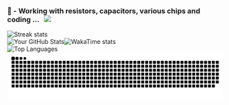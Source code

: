 <!--
**diverger/diverger** is a ✨ _special_ ✨ repository because its `README.md` (this file) appears on your GitHub profile.

Here are some ideas to get you started:

- 🔭 I’m currently working on ...
- 🌱 I’m currently learning ...
- 👯 I’m looking to collaborate on ...
- 🤔 I’m looking for help with ...
- 💬 Ask me about ...
- 📫 How to reach me: ...
- 😄 Pronouns: ...
- ⚡ Fun fact: ...
-->
### 🌱 - Working with resistors, capacitors, various chips and coding ... &nbsp;&nbsp;![](https://komarev.com/ghpvc/?username=diverger&color=red&label=👁️)

<div style="display: flex; flex-direction: row; justify-content:left; width: 100%;">
    <picture>
        <source media="(prefers-color-scheme: dark)" srcset="https://github-readme-streak-stats-private-beryl.vercel.app/api?user=diverger&theme=transparent&hide_border=true&short_numbers=false&card_width=640&card_height=140&fire=EB5454&ring=FFFFFF&sideNums=FFFFFF&sideLabels=FFFFFF&dates=BCBCBC&excludeDaysLabel=BCBCBC&currStreakNum=FFFFAF&currStreakLabel=FFFFAF" style="margin: 0;" />
        <source media="(prefers-color-scheme: light)" srcset="https://github-readme-streak-stats-private-beryl.vercel.app/api?user=diverger&theme=transparent&hide_border=true&short_numbers=false&card_width=640&card_height=140&fire=000000&ring=000000&sideNums=000000&sideLabels=000000&dates=000000&excludeDaysLabel=000000&currStreakNum=F05237&currStreakLabel=F05237" style="margin: 0;" />
        <img height="auto" src="https://github-readme-streak-stats-private-beryl.vercel.app/api?user=diverger&theme=transparent&hide_border=true&short_numbers=false&card_width=640&card_height=140&fire=EB5454" alt="Streak stats" style="margin: 0;"/>
    </picture>
</div>

<!--
[![GitHub Streak](https://github-readme-streak-stats-private-beryl.vercel.app/app?user=diverger&hide_border=true&short_numbers=true&card_width=640&card_height=140&fire=EB5454)](https://git.io/streak-stats)
-->

<div style="display: flex; flex-direction: row; justify-content:left; width: 100%;">
    <picture class="stats-picture">
        <source media="(prefers-color-scheme: dark)" srcset="https://github-readme-stats-private-navy.vercel.app/api?username=diverger&show_icons=true&hide=''&theme=transparent&hide_border=true&include_all_commits=false&count_private=true&card_width=320" style="margin: 0;" />
        <source media="(prefers-color-scheme: light)" srcset="https://github-readme-stats-private-navy.vercel.app/api?username=diverger&show_icons=true&hide=''&theme=transparent&hide_border=true&include_all_commits=false&count_private=true&card_width=320" style="margin: 0;" />
        <img height="140" src="https://github-readme-stats-private-navy.vercel.app/api?username=diverger&show_icons=true&hide=''&theme=transparent&hide_border=true&include_all_commits=false&count_private=true&card_width=320" alt="Your GitHub Stats" style="margin: 0;" />
    </picture>
    <picture class="stats-picture">
        <source media="(prefers-color-scheme: dark)" srcset="https://github-readme-stats-private-navy.vercel.app/api/wakatime?username=diverger&langs_count=10&display_format=percent&layout=compact&theme=transparent&hide_border=true" style="margin: 0;" />
        <source media="(prefers-color-scheme: light)" srcset="https://github-readme-stats-private-navy.vercel.app/api/wakatime?username=diverger&langs_count=10&display_format=percent&layout=compact&theme=transparent&hide_border=true" style="margin: 0;" />
        <img height="140" src="https://github-readme-stats-private-navy.vercel.app/api/wakatime?username=diverger&langs_count=10&display_format=percent&layout=compact&hide_border=true" alt="WakaTime stats" style="margin: 0;" />
    </picture>
</div>

<div style="display: flex; flex-direction: row; justify-content:left; width: 100%;">
    <picture>
        <source media="(prefers-color-scheme: dark)" srcset="https://github-readme-stats-private-navy.vercel.app/api/top-langs/?username=diverger&hide_title=false&layout=compact&theme=transparent&hide_border=true&langs_count=10&size_weight=0.2&count_weight=0.8&hide_progress=false&card_width=640&random=3" style="margin: 0;" />
        <source media="(prefers-color-scheme: light)" srcset="https://github-readme-stats-private-navy.vercel.app/api/top-langs/?username=diverger&hide_title=false&layout=compact&theme=transparent&hide_border=true&langs_count=10&size_weight=0.2&count_weight=0.8&hide_progress=false&card_width=640&random=3" style="margin: 0;" />
        <img height="140" src="https://github-readme-stats-private-navy.vercel.app/api/top-langs/?username=diverger&hide_title=true&layout=compact&theme=transparent&hide_border=true&langs_count=10&size_weight=0.2&count_weight=0.8&hide_progress=false&card_width=640&random=3" alt="Top Languages" style="margin: 0;" />
    </picture>
</div>

<picture>
  <source
    media="(prefers-color-scheme: dark)"
    srcset="https://raw.githubusercontent.com/platane/snk/output/github-contribution-grid-snake-dark.svg"
  />
  <source
    media="(prefers-color-scheme: light)"
    srcset="https://raw.githubusercontent.com/platane/snk/output/github-contribution-grid-snake.svg"
  />
  <img
    alt="github contribution grid snake animation"
    src="https://raw.githubusercontent.com/platane/snk/output/github-contribution-grid-snake.svg"
  />
</picture>
